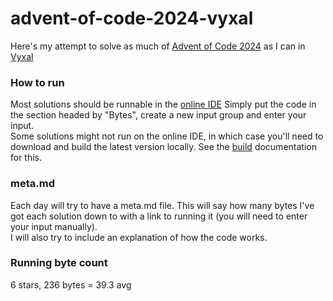 # advent-of-code-2024-vyxal
Here's my attempt to solve as much of [Advent of Code 2024](https://adventofcode.com/2024/) as I can in [Vyxal](https://vyxal.github.io/)

### How to run
Most solutions should be runnable in the [online IDE](https://vyxal.github.io/latest.html) Simply put the code in the section headed by "Bytes", create a new input group and enter your input.  
Some solutions might not run on the online IDE, in which case you'll need to download and build the latest version locally. See the [build](https://github.com/Vyxal/Vyxal/blob/version-3/contributing/Building.md) documentation for this.  

### meta.md
Each day will try to have a meta.md file. This will say how many bytes I've got each solution down to with a link to running it (you will need to enter your input manually).  
I will also try to include an explanation of how the code works.


### Running byte count
6 stars, 236 bytes = 39.3 avg

